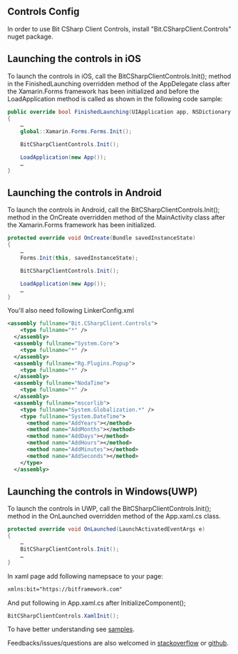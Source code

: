 ## Controls Config

In order to use Bit CSharp Client Controls, install "Bit.CSharpClient.Controls" nuget package.

## Launching the controls in iOS

To launch the controls in iOS, call the  BitCSharpClientControls.Init(); method in the FinishedLaunching overridden method of the AppDelegate class after the Xamarin.Forms framework has been initialized and before the LoadApplication method is called as shown in the following code sample:

```cs
public override bool FinishedLaunching(UIApplication app, NSDictionary options) 
{ 
    … 
    global::Xamarin.Forms.Forms.Init();

    BitCSharpClientControls.Init();

    LoadApplication(new App()); 
    …
}
```

## Launching the controls in Android

To launch the controls in Android, call the  BitCSharpClientControls.Init(); method in the OnCreate overridden method of the MainActivity class after the Xamarin.Forms framework has been initialized.

```cs
protected override void OnCreate(Bundle savedInstanceState)
{     
    …
    Forms.Init(this, savedInstanceState);

    BitCSharpClientControls.Init();

    LoadApplication(new App());
    …
}
```

You'll also need following LinkerConfig.xml

```xml
<assembly fullname="Bit.CSharpClient.Controls">
    <type fullname="*" />
  </assembly>
  <assembly fullname="System.Core">
    <type fullname="*" />
  </assembly>
  <assembly fullname="Rg.Plugins.Popup">
    <type fullname="*" />
  </assembly>
  <assembly fullname="NodaTime">
    <type fullname="*" />
  </assembly>
  <assembly fullname="mscorlib">
    <type fullname="System.Globalization.*" />
    <type fullname="System.DateTime">
      <method name="AddYears"></method>
      <method name="AddMonths"></method>
      <method name="AddDays"></method>
      <method name="AddHours"></method>
      <method name="AddMinutes"></method>
      <method name="AddSeconds"></method>
    </type>
  </assembly>
```

## Launching the controls in Windows(UWP)

To launch the controls in UWP, call the BitCSharpClientControls.Init(); method in the OnLaunched overridden method of the App.xaml.cs class.

```cs
protected override void OnLaunched(LaunchActivatedEventArgs e)
{
    …
    BitCSharpClientControls.Init();
    …
}
```

In xaml page add following namepsace to your page:

```xml
xmlns:bit="https://bitframework.com"
```

And put following in App.xaml.cs after InitializeComponent();

```cs
BitCSharpClientControls.XamlInit();
```

To have better understanding see [samples](/Samples/CSharpClientSamples/Controls.Samples).

Feedbacks/issues/questions are also welcomed in [stackoverflow](http://stackoverflow.com/questions/tagged/bit-framework) or [github](https://github.com/bit-foundation/bit-framework/issues/new?labels=&template=bug_report.md).